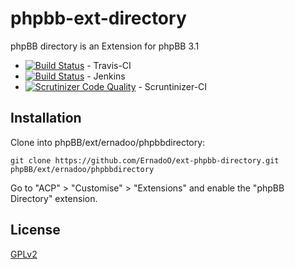 phpbb-ext-directory
===================

phpBB directory is an Extension for phpBB 3.1

* [![Build Status](https://api.travis-ci.org/ErnadoO/ext-phpbb-directory.png?branch=master)](https://travis-ci.org/ErnadoO/ext-phpbb-directory) - Travis-CI
* [![Build Status](http://jenkins.erwan-projects.fr/buildStatus/icon?job=ext-phpbb-directory (3.1.x))](http://jenkins.erwan-projects.fr/job/ext-phpbb-directory%20(3.1.x)/) - Jenkins
* [![Scrutinizer Code Quality](https://scrutinizer-ci.com/g/ErnadoO/ext-phpbb-directory/badges/quality-score.png?b=master)](https://scrutinizer-ci.com/g/ErnadoO/ext-phpbb-directory/?branch=master) - Scruntinizer-CI

## Installation

Clone into phpBB/ext/ernadoo/phpbbdirectory:

    git clone https://github.com/ErnadoO/ext-phpbb-directory.git phpBB/ext/ernadoo/phpbbdirectory

Go to "ACP" > "Customise" > "Extensions" and enable the "phpBB Directory" extension.

## License

[GPLv2](LICENSE)